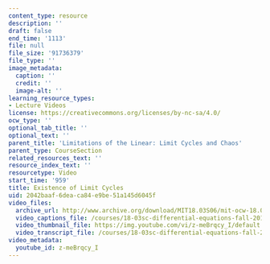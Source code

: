 ```yaml
---
content_type: resource
description: ''
draft: false
end_time: '1113'
file: null
file_size: '91736379'
file_type: ''
image_metadata:
  caption: ''
  credit: ''
  image-alt: ''
learning_resource_types:
- Lecture Videos
license: https://creativecommons.org/licenses/by-nc-sa/4.0/
ocw_type: ''
optional_tab_title: ''
optional_text: ''
parent_title: 'Limitations of the Linear: Limit Cycles and Chaos'
parent_type: CourseSection
related_resources_text: ''
resource_index_text: ''
resourcetype: Video
start_time: '959'
title: Existence of Limit Cycles
uid: 2042baaf-6dea-ca84-e9be-51a145d6045f
video_files:
  archive_url: http://www.archive.org/download/MIT18.03S06/mit-ocw-18.03-lec32-07may2003-220k_512kb.mp4
  video_captions_file: /courses/18-03sc-differential-equations-fall-2011/7cb6602073d95293abcdba53cc8d5696_z-meBrqcy_I.vtt
  video_thumbnail_file: https://img.youtube.com/vi/z-meBrqcy_I/default.jpg
  video_transcript_file: /courses/18-03sc-differential-equations-fall-2011/cbcde4d327e687da02194d6cbcc3e2f3_z-meBrqcy_I.pdf
video_metadata:
  youtube_id: z-meBrqcy_I
---
```

